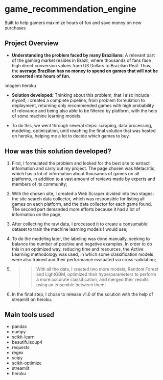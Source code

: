 # game_recommendation_engine
Built to help gamers maximize hours of fun and save money on new purchases


## Project Overview

* **Understanding the problem faced by many Brazilians:**  A relevant part of the gaming market resides in Brazil, where thousands of fans face high direct conversion values from US Dollars to Brazilian Real. Thus, the **average Brazilian has no money to spend on games that will not be converted into hours of fun.**

imagem heroku

* **Solution developed:** Thinking about this problem, that I also include myself, i created a complete pipeline, from problem formulation to deployment, returning only recommended games with high probability of relevance and being also able to be filtered by platform, with the help of some machine learning models.

* To do this, we went through several steps: scraping, data processing, modeling, optimization, until reaching the final solution that was hosted on heroku, helping me a lot to decide which games to buy.


## How was this solution developed?
1. First, I formulated the problem and looked for the best site to extract information and carry out my project. The page chosen was Metacritic, which has a lot of information about thousands of games on all platforms, in addition to a vast amount of reviews made by experts and members of its community;

2. With the chosen site, I created a Web Scraper divided into two stages: the site search data collector, which was responsible for listing all games on each platform, and the data collector for each game found. The second part demanded more efforts because it had a lot of information on the page;

3. After collecting the raw data, I processed it to create a consumable dataset to train the machine learning models I would use;

4. To do the modeling later, the labeling was done manually, seeking to balance the number of positive and negative examples. In order to do this in an optimized way, reducing time and resources, the Active Learning methodology was used, in which some classification models were also trained and their performance evaluated via cross-validation;

5. >>With all the data, I created two more models, Random Forest and LightGBM, optimized their hyperparameters to perform a more accurate classification, and merged their results using an ensemble between them;

6. In the final step, I chose to release v1.0 of the solution with the help of streamlit on heroku.

## Main tools used
* pandas
* numpy
* scikit-learn
* beautifulsoup4
* requests
* regex
* scipy
* scikit-optimize
* streamlit
* heroku
